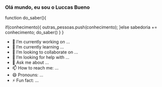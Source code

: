 ### Olá mundo, eu sou o Luccas Bueno
function do_saber(){

  if(conhecimento){
      outras_pessoas.push(conhecimento);
  }else 
    sabedoria += conhecimento;
    do_saber()
  }
}


- 🔭 I’m currently working on ...
- 🌱 I’m currently learning ...
- 👯 I’m looking to collaborate on ...
- 🤔 I’m looking for help with ...
- 💬 Ask me about ...
- 📫 How to reach me: ...
- 😄 Pronouns: ...
- ⚡ Fun fact: ...

